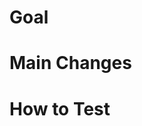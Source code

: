 # Goal

<!-- In one sentence, what is the goal of this PR? -->

# Main Changes

<!-- List of main changes -->

# How to Test

<!-- Step by step about how reviewer can test your change, if possible -->